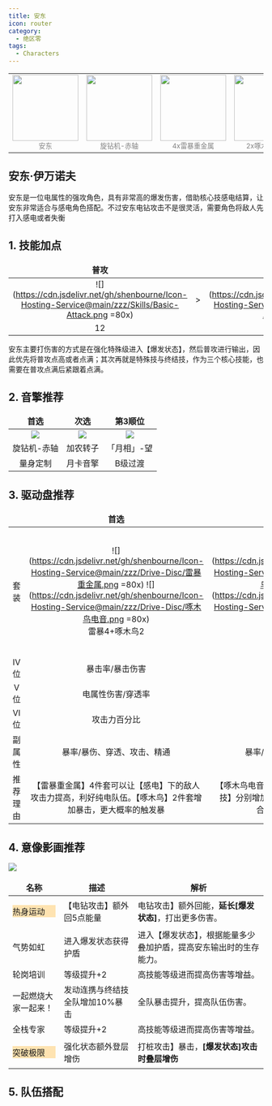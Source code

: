 ```yaml
---
title: 安东
icon: router
category:
  - 绝区零
tags:
  - Characters
---
```


<!-- #region Intro -->

<table style="text-align:center">
	<tr>
		<td> <img src="https://cdn.jsdelivr.net/gh/shenbourne/Icon-Hosting-Service@main/zzz/Role-Icons/安东.png" height="130"><br><small style="color:grey;">安东</small> </td>
		<td> <img src="https://cdn.jsdelivr.net/gh/shenbourne/Icon-Hosting-Service@main/zzz/Weapons/旋钻机-赤轴.png" height="130"><br><small style="color:grey;">旋钻机-赤轴</small> </td>
		<td> <img src="https://cdn.jsdelivr.net/gh/shenbourne/Icon-Hosting-Service@main/zzz/Drive-Disc/雷暴重金属.png" height="130"><br><small style="color:grey;">4x雷暴重金属</small> </td>
		<td> <img src="https://cdn.jsdelivr.net/gh/shenbourne/Icon-Hosting-Service@main/zzz/Drive-Disc/啄木鸟电音.png" height="130"><br><small style="color:grey;">2x啄木鸟电音</small> </td>
	</tr>
</table>

<!-- #endregion Intro -->

## 安东·伊万诺夫

安东是一位电属性的强攻角色，具有非常高的爆发伤害，借助核心技感电结算，让安东非常适合与感电角色搭配。不过安东电钻攻击不是很灵活，需要角色将敌人先打入感电或者失衡

<VPCard
	title="电"
	desc="属性"
	logo="https://cdn.jsdelivr.net/gh/shenbourne/Icon-Hosting-Service@main/zzz/Archetype/stats-Electric.svg"
	background="rgba(73, 73, 73,0.15)"
/>

<VPCard
	title="强攻"
	desc="职业"
	logo="https://cdn.jsdelivr.net/gh/shenbourne/Icon-Hosting-Service@main/zzz/Archetype/type-Attack.svg"
	background="rgba(73, 73, 73,0.15)"
/>

<VPCard
	title="白祇重工"
	desc="阵营"
	logo="https://cdn.jsdelivr.net/gh/shenbourne/Icon-Hosting-Service@main/zzz/Camps/Belobog-Heavy-Industries.svg"
	background="rgba(73, 73, 73,0.15)"
/>

<style> 
td, th { 
	border: none!important; 
} 
</style>



## 1. 技能加点

| 普攻 | | 特殊技 | | 终结技 | | 闪避 | | 支援 |
| :---: | :---: | :---: | :---: | :---: | :---: | :---: | :---: | :---: |
|![](https://cdn.jsdelivr.net/gh/shenbourne/Icon-Hosting-Service@main/zzz/Skills/Basic-Attack.png =80x)|>|![](https://cdn.jsdelivr.net/gh/shenbourne/Icon-Hosting-Service@main/zzz/Skills/Special-Attack.png =80x)|=|![](https://cdn.jsdelivr.net/gh/shenbourne/Icon-Hosting-Service@main/zzz/Skills/Chain-Attack.png =80x)|>|![](https://cdn.jsdelivr.net/gh/shenbourne/Icon-Hosting-Service@main/zzz/Skills/Dodgo.png =80x)|=|![](https://cdn.jsdelivr.net/gh/shenbourne/Icon-Hosting-Service@main/zzz/Skills/Assist.png =80x)|
|12| |9+| |9+| |7+| |7+|

安东主要打伤害的方式是在强化特殊级进入【爆发状态】，然后普攻进行输出，因此优先将普攻点高或者点满；其次再就是特殊技与终结技，作为三个核心技能，也需要在普攻点满后紧跟着点满。

## 2. 音擎推荐

| 首选 | 次选 | 第3顺位 |
| :---: | :---: | :---: |
|![](https://cdn.jsdelivr.net/gh/shenbourne/Icon-Hosting-Service@main/zzz/Weapons/旋钻机-赤轴.png)|![](https://cdn.jsdelivr.net/gh/shenbourne/Icon-Hosting-Service@main/zzz/Weapons/加农转子.png)|![](https://cdn.jsdelivr.net/gh/shenbourne/Icon-Hosting-Service@main/zzz/Weapons/「月相」-望.png)|
|旋钻机-赤轴|加农转子|「月相」-望|
|量身定制|月卡音擎|B级过渡|

## 3. 驱动盘推荐

| | 首选 | 次选 | 第3顺位 |
| :---: | :---: | :---: | :---: |
|套装|![](https://cdn.jsdelivr.net/gh/shenbourne/Icon-Hosting-Service@main/zzz/Drive-Disc/雷暴重金属.png =80x) ![](https://cdn.jsdelivr.net/gh/shenbourne/Icon-Hosting-Service@main/zzz/Drive-Disc/啄木鸟电音.png =80x)<br>雷暴4+啄木鸟2|![](https://cdn.jsdelivr.net/gh/shenbourne/Icon-Hosting-Service@main/zzz/Drive-Disc/啄木鸟电音.png =80x) ![](https://cdn.jsdelivr.net/gh/shenbourne/Icon-Hosting-Service@main/zzz/Drive-Disc/雷暴重金属.png =80x)<br>啄木鸟4+雷暴2|![](https://cdn.jsdelivr.net/gh/shenbourne/Icon-Hosting-Service@main/zzz/Drive-Disc/雷暴重金属.png =80x) ![](https://cdn.jsdelivr.net/gh/shenbourne/Icon-Hosting-Service@main/zzz/Drive-Disc/摇摆爵士.png =80x) ![](https://cdn.jsdelivr.net/gh/shenbourne/Icon-Hosting-Service@main/zzz/Drive-Disc/啄木鸟电音.png =80x)<br>雷暴2+爵士2+啄木鸟2|
|IV位|暴击率/暴击伤害|暴击率/暴击伤害|暴击率/暴击伤害|
|V位|电属性伤害/穿透率|电属性伤害/穿透率|电属性伤害/穿透率|
|VI位|攻击力百分比|攻击力百分比|攻击力百分比|
|副属性|暴率/暴伤、穿透、攻击、精通|暴率/暴伤、穿透、攻击、精通|暴率/暴伤、穿透、攻击、精通|
|推荐理由|【雷暴重金属】4件套可以让【感电】下的敌人攻击力提高，利好纯电队伍。【啄木鸟】2件套增加暴击，更大概率的触发暴|【啄木鸟电音】4件套【普攻】闪反【强化特殊技】分别增加1层加攻，安东攻击机制非常契合，很容易吃满3层buff|推荐前期过渡使用，无论是新手期，还是角色尚未养成，后续再替换成【啄木鸟电音】4件套或者【雷暴重金属】4件套。|





## 4. 意像影画推荐

![](https://cdn.jsdelivr.net/gh/shenbourne/Icon-Hosting-Service@main/zzz/Order-Wallpaper-with-Subtitles/安东.jpg)

|名称|描述|解析|
|---|---|---|
|<p style="background-color:rgba(255,165,0,0.3);">热身运动</p>|【电钻攻击】额外回5点能量|电钻攻击】额外回能，**延长[爆发状态]**，打出更多伤害。|
|气势如虹|进入爆发状态获得护盾|进入【爆发状态】，根据能量多少叠加护盾，提高安东输出时的生存能力。|
|轮岗培训|等级提升+2|高技能等级进而提高伤害等增益。|
|一起燃烧大家一起来！|发动连携与终结技全队增加10%暴击|全队暴击提升，提高队伍伤害。|
|全栈专家|等级提升+2|高技能等级进而提高伤害等增益。|
|<p style="background-color:rgba(255,165,0,0.3);">突破极限</p>|强化状态额外登层增伤|打桩攻击】暴击，**[爆发状态]攻击时叠层增伤**|

## 5. 队伍搭配

<!-- @include: README.md#AnbyAntonRina -->
<!-- @include: Anby.md#Intro -->
<!-- @include: Anton.md#Intro -->
<!-- @include: Rina.md#Intro -->